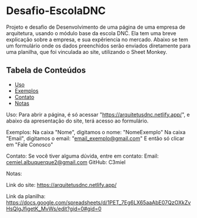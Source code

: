 # Desafio-EscolaDNC
Projeto e desafio de Desenvolvimento de uma página de uma empresa de arquitetura, usando o módulo base da escola DNC. Ela tem uma breve explicação sobre a empresa, e sua expêriencia no mercado. Abaixo se tem um formulário onde os dados preenchidos serão enviados diretamente para uma planilha, que foi vinculada ao site, utilizando o Sheet Monkey.

## Tabela de Conteúdos
- [Uso](#uso)
- [Exemplos](#exemplos)
- [Contato](#contato)
- [Notas](#notas)

Uso:
Para abrir a página, é só acessar "https://arquitetusdnc.netlify.app/", e abaixo da apresentação do site, terá acesso ao formulário.

Exemplos:
Na caixa "Nome", digitamos o nome: "NomeExemplo"
Na caixa "Email", digitamos o email: "email_exemplo@gmail.com"
E então só clicar em "Fale Conosco"

Contato:
Se você tiver alguma dúvida, entre em contato:
Email: cemiel.albuquerque2@gmail.com
GitHub: C3miel

Notas:

Link do site: https://arquitetusdnc.netlify.app/

Link da planilha: https://docs.google.com/spreadsheets/d/1PET_7Eg6LX65aaAbE07QzOXkZvHsQlgJfigetK_MvWs/edit?gid=0#gid=0

